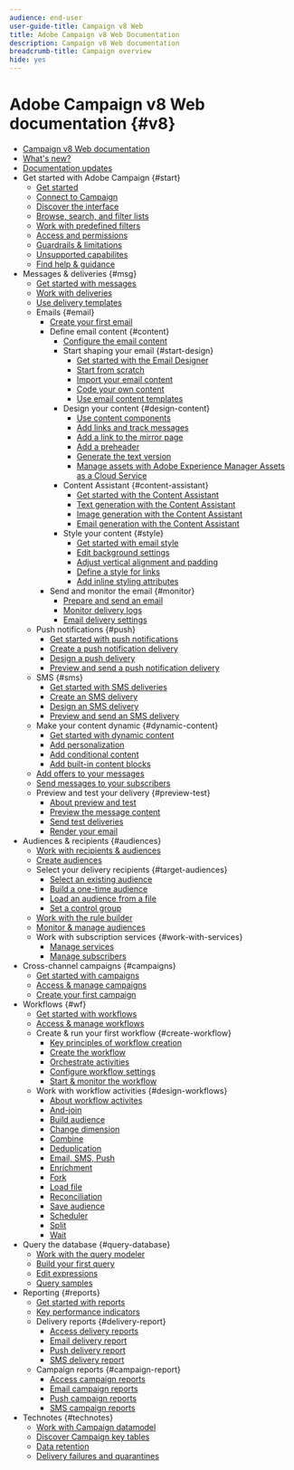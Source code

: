 ```yaml
---
audience: end-user
user-guide-title: Campaign v8 Web
title: Adobe Campaign v8 Web Documentation
description: Campaign v8 Web documentation
breadcrumb-title: Campaign overview
hide: yes
---
```


# Adobe Campaign v8 Web documentation {#v8}

+ [Campaign v8 Web documentation](campaign-web-home.md)
+ [What's new?](rn/whats-new.md)
+ [Documentation updates](rn/documentation-updates.md)
+ Get started with Adobe Campaign {#start}
  + [Get started](get-started/get-started.md)
  + [Connect to Campaign](get-started/connect-to-campaign.md)
  + [Discover the interface](get-started/user-interface.md)
  + [Browse, search, and filter lists](get-started/list-filters.md)
  + [Work with predefined filters](get-started/predefined-filters.md)
  + [Access and permissions](get-started/permissions.md)
  + [Guardrails & limitations](get-started/guardrails.md)
  + [Unsupported capabilites](get-started/unsupported.md)
  + [Find help & guidance](get-started/using-ai.md)
+ Messages & deliveries {#msg}
  + [Get started with messages](msg/gs-messages.md)
  + [Work with deliveries](msg/gs-deliveries.md)
  + [Use delivery templates](msg/delivery-template.md)
  + Emails {#email}
    + [Create your first email](email/create-email.md)
    + Define email content {#content}
      + [Configure the email content](content/edit-content.md)
      + Start shaping your email {#start-design}
        + [Get started with the Email Designer](content/get-started-email-designer.md)
        + [Start from scratch ](content/create-email-content.md)
        + [Import your email content](content/existing-content.md)
        + [Code your own content](content/code-content.md)
        + [Use email content templates](content/email-sample-templates.md)
      + Design your content {#design-content}
        + [Use content components](content/content-components.md)
        + [Add links and track messages](content/message-tracking.md)
        + [Add a link to the mirror page](content/mirror-page.md)
        + [Add a preheader](content/preheader.md)
        + [Generate the text version](content/text-version-email.md)
        + [Manage assets with Adobe Experience Manager Assets as a Cloud Service](content/aem-assets.md)
      + Content Assistant {#content-assistant}
        + [Get started with the Content Assistant](content/generative-gs.md)
        + [Text generation with the Content Assistant](content/generative-content.md)
        + [Image generation with the Content Assistant](content/generative-image.md)
        + [Email generation with the Content Assistant](content/generative-email.md)
      + Style your content {#style}
        + [Get started with email style](content/get-started-email-style.md)
        + [Edit background settings](content/backgrounds.md)
        + [Adjust vertical alignment and padding](content/alignment-and-padding.md)
        + [Define a style for links](content/styling-links.md)
        + [Add inline styling attributes](content/inline-styling.md)
    + Send and monitor the email {#monitor}
      + [Prepare and send an email](monitor/prepare-send.md)
      + [Monitor delivery logs](monitor/delivery-logs.md)
      + [Email delivery settings](advanced-settings/delivery-settings.md)
  + Push notifications {#push}
    + [Get started with push notifications](push/gs-push.md)
    + [Create a push notification delivery](push/create-push.md)
    + [Design a push delivery](push/content-push.md)
    + [Preview and send a push notification delivery](push/send-push.md)
  + SMS {#sms}
    + [Get started with SMS deliveries](sms/gs-sms.md)
    + [Create an SMS delivery](sms/create-sms.md)
    + [Design an SMS delivery ](sms/content-sms.md)
    + [Preview and send an SMS delivery ](sms/send-sms.md)
  + Make your content dynamic {#dynamic-content}
    + [Get started with dynamic content](personalization/gs-personalization.md)
    + [Add personalization](personalization/personalize.md)
    + [Add conditional content](personalization/conditions.md)
    + [Add built-in content blocks](personalization/content-blocks.md)
  + [Add offers to your messages](content/offers.md)
  + [Send messages to your subscribers](content/send-to-subscribers.md)
  + Preview and test your delivery {#preview-test}
    + [About preview and test](preview-test/preview-test.md) 
    + [Preview the message content](preview-test/preview-content.md)
    + [Send test deliveries](preview-test/test-deliveries.md)
    + [Render your email](preview-test/email-rendering.md)
+ Audiences & recipients {#audiences}
  + [Work with recipients & audiences](audience/about-recipients.md)
  + [Create audiences](audience/create-audience.md)
  + Select your delivery recipients {#target-audiences}
    + [Select an existing audience](audience/add-audience.md)
    + [Build a one-time audience](audience/one-time-audience.md)
    + [Load an audience from a file](audience/file-audience.md)
    + [Set a control group](audience/control-group.md)
  + [Work with the rule builder](audience/segment-builder.md)
  + [Monitor & manage audiences](audience/manage-audience.md)
  + Work with subscription services {#work-with-services}
    + [Manage services](audience/manage-services.md)
    + [Manage subscribers](audience/manage-subscribers.md)
+ Cross-channel campaigns {#campaigns}
  + [Get started with campaigns](campaigns/gs-campaigns.md)
  + [Access & manage campaigns](campaigns/manage-campaigns.md)
  + [Create your first campaign](campaigns/create-campaigns.md)
+ Workflows {#wf}
  + [Get started with workflows](workflows/gs-workflows.md)
  + [Access & manage workflows](workflows/access-monitor.md)
  + Create & run your first workflow {#create-workflow}
    + [Key principles of workflow creation](workflows/gs-workflow-creation.md)
    + [Create the workflow](workflows/create-workflow.md)
    + [Orchestrate activities](workflows/orchestrate-activities.md)
    + [Configure workflow settings](workflows/workflow-settings.md)
    + [Start & monitor the workflow](workflows/start-monitor-workflows.md)
  + Work with workflow activities {#design-workflows}
    + [About workflow activites](workflows/activities/about-activities.md)
    + [And-join](workflows/activities/and-join.md)
    + [Build audience](workflows/activities/build-audience.md)
    + [Change dimension](workflows/activities/change-dimension.md)
    + [Combine](workflows/activities/combine.md)
    + [Deduplication](workflows/activities/deduplication.md)
    + [Email, SMS, Push](workflows/activities/channels.md)
    + [Enrichment](workflows/activities/enrichment.md)
    + [Fork](workflows/activities/fork.md)
    + [Load file](workflows/activities/load-file.md)
    + [Reconciliation](workflows/activities/reconciliation.md)
    + [Save audience](workflows/activities/save-audience.md)
    + [Scheduler](workflows/activities/scheduler.md)
    + [Split](workflows/activities/split.md)
    + [Wait](workflows/activities/wait.md)
+ Query the database {#query-database}
  + [Work with the query modeler](query/query-modeler-overview.md)
  + [Build your first query](query/build-query.md)
  + [Edit expressions](query/expression-editor.md)
  + [Query samples](query/query-samples.md)
+ Reporting {#reports}
  + [Get started with reports](reporting/gs-reports.md)
  + [Key performance indicators](reporting/kpis.md)
  + Delivery reports {#delivery-report}  
    + [Access delivery reports](reporting/delivery-reports.md)
    + [Email delivery report](reporting/email-report.md)
    + [Push delivery report](reporting/push-report.md)
    + [SMS delivery report](reporting/sms-report.md)
  + Campaign reports {#campaign-report}  
    + [Access campaign reports](reporting/campaign-reports.md)
    + [Email campaign reports](reporting/campaign-reports-email.md)
    + [Push campaign reports](reporting/campaign-reports-push.md)
    + [SMS campaign reports](reporting/campaign-reports-sms.md)
+ Technotes {#technotes}
  + [Work with Campaign datamodel](technotes/datamodel.md)
  + [Discover Campaign key tables](technotes/datamodel-tables.md)
  + [Data retention](technotes/retention.md)
  + [Delivery failures and quarantines](technotes/failures-and-quarantines.md)
